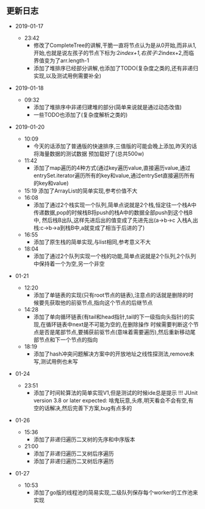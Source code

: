 
## 更新日志


- 2019-01-17
	* 23:42
		-	修改了CompleteTree的讲解,干脆一直将节点认为是从0开始,而非从1,开始,也就是说左孩子的节点下标为:2*index+1,右孩子:2*index+2,而临界值变为了arr.length-1
		-	添加了堆排序已经部分讲解,也添加了TODO(复杂度之类的,还有非递归实现,以及测试用例需要补全)

- 2019-01-18
    * 09:32
        -   添加了堆排序中非递归建堆的部分(简单来说就是通过动态改值)
        -   一些TODO也添加了(复杂度解析之类的)
        
- 2019-01-20
    *   10:09
        -   今天的话添加了普通版的快速排序,三值版的可能会晚上添加,昨天的话将海量数据的测试数据
        预加载好了(总共500w)
    *   11:42
        -   添加了map遍历的4种方式(通过key遍历value,直接遍历value,通过entrySet.iterator遍历所有的key和value,通过entrySet直接遍历所有的key和value)
    *   15:19
        添加了ArrayList的简单实现,参考价值不大
    *   16:08
        -   添加了通过2个栈实现一个队列,简单点说就是2个栈,恒定往一个栈A中传递数据,pop的时候栈B将push的栈A中的数据全部push到这个栈B中,
        然后栈B出队,这样先进后出的值变成了先进先出(a->b->c 入栈A,出栈:c->b->a到栈B中,a就变成了相当于后进的了)
    *   16:55
        -   添加了原生栈的简单实现,与list相同,参考意义不大
    *   18:04
        -   添加了通过2个队列实现一个栈的功能,简单点说就是2个队列,2个队列中保持着一个为空,另一个非空

-   01-21
    *   12:20
        -   添加了单链表的实现(只有root节点的链表),注意点的话就是删除的时候要先获取他的前驱节点,指向这个节点的后继节点
    *   14:28
        -   添加了单向循环链表(有tail和head指针,tail的下一级指向头指针)的实现,在循环链表中next是不可能为空的,在删除操作
        时候需要判断这个节点是否是尾部节点,要捕获前驱节点(意味着需要遍历),然后重新移动尾部节点和下一个节点的指向
    * 18:19
        -   添加了hash冲突问题解决方案中的开放地址之线性探测法,remove未写,测试用例也未写
 
- 01-24
    *   23:51
        -   添加了时间轮算法的简单实现V1,但是测试的时候ide总是提示 !!! JUnit version 3.8 or later expected:
        啥鬼玩意,头疼,明天看会不会有空,有空的话解决,然后完善下方案,bug有点多的
        
- 01-26
    *   15:36
        -   添加了非递归遍历二叉树的先序和中序版本
    *   21:00
        -   添加了非递归遍历二叉树后序遍历
        -   添加了非递归遍历二叉树后序遍历

- 01-27
    *   10:53
        -   添加了go版的线程池的简易实现,二级队列保存每个worker的工作池来实现
